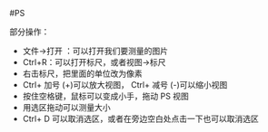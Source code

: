 #PS

部分操作：
- 文件→打开 ：可以打开我们要测量的图片
- Ctrl+R：可以打开标尺，或者视图→标尺
- 右击标尺，把里面的单位改为像素
- Ctrl+ 加号 (+)可以放大视图， Ctrl+ 减号 (-)可以缩小视图
- 按住空格键，鼠标可以变成小手，拖动 PS 视图
- 用选区拖动可以测量大小
- Ctrl+ D 可以取消选区，或者在旁边空白处点击一下也可以取消选区
